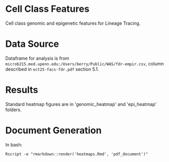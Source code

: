 # Cell Class Features
Cell class genomic and epigenetic features for Lineage Tracing.

# Data Source
Dataframe for analysis is from `microb215.med.upenn.edu:/Users/berry/Public/WAS/fdr-empir.csv`,
column described in `oct25-facs-fdr.pdf` section 5.1.

# Results 
Standard heatmap figures are in 'genomic_heatmap' and 'epi_heatmap' folders.

# Document Generation

In bash:
```
Rscript -e "rmarkdown::render('heatmaps.Rmd', 'pdf_document')"
```
